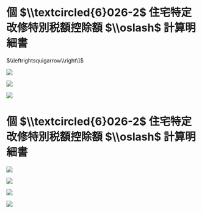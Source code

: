 # 個 $\\textcircled{6}026-2$ 住宅特定改修特別税額控除額 $\\oslash$ 計算明細書

$\\leftrightsquigarrow\\right\]$

![](https://www.nta.go.jp/tmp/2fd7eeee-68a7-4db3-8831-3072b366a5ac/images/2ff00d8ba89b01faa066bcd86c079dc494dd88c643279cd6c260ba409ac487ae.jpg)

![](https://www.nta.go.jp/tmp/2fd7eeee-68a7-4db3-8831-3072b366a5ac/images/361b692e6f944252bac26605612636388ba92421f2b910bc83785e7fb8d1a875.jpg)

![](https://www.nta.go.jp/tmp/2fd7eeee-68a7-4db3-8831-3072b366a5ac/images/85f3383dd836bf64a38e32b8c6ac63e9d7e8c1244c289995d5b0466913d2da72.jpg)

# 個 $\\textcircled{6}026-2$ 住宅特定改修特別税額控除額 $\\oslash$ 計算明細書

![](https://www.nta.go.jp/tmp/2fd7eeee-68a7-4db3-8831-3072b366a5ac/images/0f676c1021ff4d0950ea4ca1e47949c22f46fcb047fe1106a25f667dd948817f.jpg)

![](https://www.nta.go.jp/tmp/2fd7eeee-68a7-4db3-8831-3072b366a5ac/images/6e02212df3152994e4a61addfe044876609f33e7e48c3c62c39d9a3a812de3d5.jpg)

![](https://www.nta.go.jp/tmp/2fd7eeee-68a7-4db3-8831-3072b366a5ac/images/d63799793ee04b560dd391c740490d930b338b03e1c62e8b9244dfc294899f31.jpg)

![](https://www.nta.go.jp/tmp/2fd7eeee-68a7-4db3-8831-3072b366a5ac/images/1b2e07ebb1d08a23d2556a2f614e31c0af5f23ac9ffa03f373befc5e742b6c47.jpg)